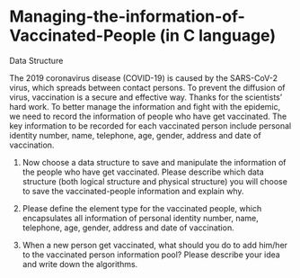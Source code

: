# Managing-the-information-of-Vaccinated-People (in C language)
Data Structure 


The 2019 coronavirus disease (COVID-19) is caused by the SARS-CoV-2 virus, which spreads between contact persons. To prevent the diffusion of virus, vaccination is a secure and effective way. Thanks for the scientists’ hard work. To better manage the information and fight with the epidemic, we need to record the information of people who have get vaccinated. The key information to be recorded for each vaccinated person include personal identity number, name, telephone, age, gender, address and date of vaccination. 

1.	Now choose a data structure to save and manipulate the information of the people who have get vaccinated. Please describe which data structure (both logical structure and physical structure) you will choose to save the vaccinated-people information and explain why.


3.	Please define the element type for the vaccinated people, which encapsulates all information of personal identity number, name, telephone, age, gender, address and date of vaccination.


5.	When a new person get vaccinated, what should you do to add him/her to the vaccinated person information pool? Please describe your idea and write down the algorithms. 
